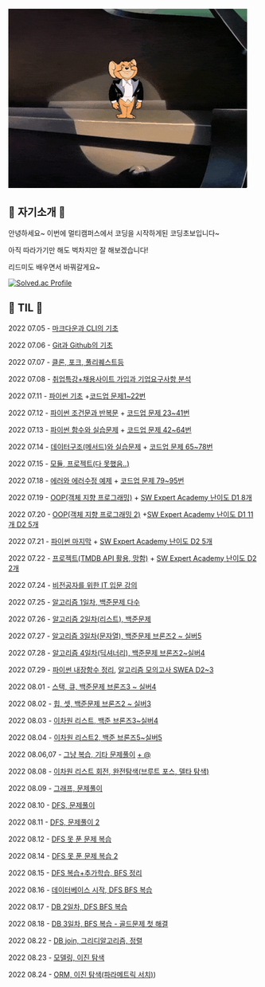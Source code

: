 ![제리](Readme.assets/제리.gif)

## 🐧 자기소개 🐧

안녕하세요~ 이번에 멀티캠퍼스에서 코딩을 시작하게된 코딩초보입니다~

아직 따라가기만 해도 벅차지만 잘 해보겠습니다!

리드미도 배우면서 바꿔갈게요~



[![Solved.ac Profile](http://mazassumnida.wtf/api/v2/generate_badge?boj=dolphin0731)](https://solved.ac/dolphin0731/)






## 🐶 TIL 🐶

2022 07.05 - [마크다운과 CLI의 기초](https://github.com/Raven712/TIL/tree/master/첫주/1일)

2022 07.06 - [Git과 Github의 기초](https://github.com/Raven712/TIL/tree/master/첫주/2일)

2022 07.07 - [클론, 포크, 풀리퀘스트등](https://github.com/Raven712/TIL/tree/master/첫주/3일)

2022 07.08 - [취업특강+채용사이트 가입과 기업요구사항 분석](https://github.com/Raven712/TIL/tree/master/첫주/4일)

2022 07.11 - [파이썬 기초](https://github.com/Raven712/TIL/tree/master/둘째주/5일) +[코드업 문제1~22번](https://github.com/Raven712/python)

2022 07.12 - [파이썬 조건문과 반복문](https://github.com/Raven712/TIL/tree/master/둘째주/6일) + [코드업 문제 23~41번](https://github.com/Raven712/TIL/tree/master/둘째주/6일/코드업문제%202일차)

2022 07.13 - [파이썬 함수와 실습문제](https://github.com/Raven712/TIL/tree/master/둘째주/7일) + [코드업 문제 42~64번](https://github.com/Raven712/TIL/tree/master/둘째주/7일/코드업문제3일차)

2022 07.14 - [데이터구조(메서드)와 실습문제](https://github.com/Raven712/TIL/tree/master/둘째주/8일) + [코드업 문제 65~78번](https://github.com/Raven712/TIL/tree/master/둘째주/8일/코드업문제)

2022 07.15 - [모듈, 프로젝트(다 못했음..)](https://github.com/Raven712/TIL/tree/master/둘째주/9일)

2022 07.18 - [에러와 에러수정 예제](https://github.com/Raven712/TIL/tree/master/셋째주/10일) + [코드업 문제 79~95번](https://github.com/Raven712/TIL/tree/master/셋째주/10일/코드업문제)

2022 07.19 - [OOP(객체 지향 프로그래밍)](https://github.com/Raven712/TIL/tree/master/셋째주/11일) + [SW Expert Academy 난이도 D1 8개](https://github.com/Raven712/TIL/tree/master/셋째주/11일/SWEA)

2022 07.20 - [OOP(객체 지향 프로그래밍 2)](https://github.com/Raven712/TIL/tree/master/셋째주/12일(OOP2)) +[SW Expert Academy 난이도 D1 11개 D2 5개](https://github.com/Raven712/TIL/tree/master/셋째주/12일(OOP2)/SWEA)

2022 07.21 - [파이썬 마지막](https://github.com/Raven712/TIL/tree/master/셋째주/13일%20-%20파이썬%20마지막) + [SW Expert Academy 난이도 D2 5개](https://github.com/Raven712/TIL/tree/master/셋째주/13일%20-%20파이썬%20마지막/SWEA)

2022 07.22 - [프로젝트(TMDB API 활용, 망함)](https://github.com/Raven712/01-PJT-02/tree/main/3회차/김기명) + [SW Expert Academy 난이도 D2 2개](https://github.com/Raven712/TIL/tree/master/셋째주/14일(프로젝트)/swea)

2022 07.24 - [비전공자를 위한 IT 입문 강의](https://github.com/Raven712/TIL/tree/master/셋째주/15일(MLP인강))

2022 07.25 - [알고리즘 1일차, 백준문제 다수](https://github.com/Raven712/TIL/tree/master/넷째주/16일차(알고리즘1일))

2022 07.26 - [알고리즘 2일차(리스트), 백준문제](https://github.com/Raven712/TIL/tree/master/넷째주/17일차(알고리즘2일))

2022 07.27 - [알고리즘 3일차(문자열), 백준문제 브론즈2 ~ 실버5](https://github.com/Raven712/TIL/tree/master/넷째주/18일차(알고리즘3일))

2022 07.28 - [알고리즘 4일차(딕셔너리), 백준문제 브론즈2~실버4](https://github.com/Raven712/TIL/tree/master/넷째주/19일차(딕셔너리))

2022 07.29 - [파이썬 내장함수 정리](https://github.com/Raven712/TIL/tree/master/넷째주/20일차), [알고리즘 모의고사 SWEA D2~3](https://github.com/Raven712/01-PJT-03/tree/master/3회차/김기명)

2022 08.01 - [스택, 큐, 백준문제 브론즈3 ~ 실버4](https://github.com/Raven712/TIL/tree/master/5주/21일-스택%2C%20큐)

2022 08.02 - [힙, 셋, 백준문제 브론즈2 ~ 실버3](https://github.com/Raven712/TIL/tree/master/5주/22일-힙%2C%20셋)

2022 08.03 - [이차원 리스트, 백준 브론즈3~실버4](https://github.com/Raven712/TIL/tree/master/5주/23일-이차원%20리스트)

2022 08.04 - [이차원 리스트2, 백준 브론즈5~실버5](https://github.com/Raven712/TIL/tree/master/5주/24일-이차원%20리스트2)

2022 08.06,07 - [그냥 복습, 기타 문제풀이](https://github.com/Raven712/TIL/tree/master/5주/26일(토요일)) [+ @](https://github.com/Raven712/TIL/tree/master/5주/27일(일요일))

2022 08.08 - [이차원 리스트 회전, 완전탐색(브루트 포스, 델타 탐색)](https://github.com/Raven712/TIL/tree/master/6주/28일(회전%2C%20브루트포스%2C%20델타탐색))

2022 08.09 - [그래프, 문제풀이](https://github.com/Raven712/TIL/tree/master/6주/29일(그래프))

2022 08.10 - [DFS, 문제풀이](https://github.com/Raven712/TIL/tree/master/6주/30일(DFS))

2022 08.11 - [DFS, 문제풀이 2](https://github.com/Raven712/TIL/tree/master/6주/31일)

2022 08.12 - [DFS 못 푼 문제 복습](https://github.com/Raven712/TIL/tree/master/6주/32일)

2022 08.14 - [DFS 못 푼 문제 복습 2](https://github.com/Raven712/TIL/tree/master/6주/33일(복습))

2022 08.15 - [DFS 복습+추가학습, BFS 정리](https://github.com/Raven712/TIL/tree/master/6주/34일(DFS%2C%20BFS))

2022 08.16 - [데이터베이스 시작, DFS BFS 복습](https://github.com/Raven712/TIL/tree/master/7주/35일(DB%2CDFS%2CBFS))

2022 08.17 - [DB 2일차, DFS BFS 복습](https://github.com/Raven712/TIL/tree/master/7주/36일(DB%202일%2C%20DFS%2CBFS))

2022 08.18 - [DB 3일차, BFS 복습 - 골드문제 첫 해결](https://github.com/Raven712/TIL/tree/master/7주/37일)

2022 08.22 - [DB join, 그리디알고리즘, 정렬](https://github.com/Raven712/TIL/tree/master/8주/39일(DB%20Join%2C%20BFS-snake%2C그리디%20알고리즘))

2022 08.23 - [모델링, 이진 탐색](https://github.com/Raven712/TIL/tree/master/8주/40일(모델링%2C%20이진탐색))

2022 08.24 - [ORM, 이진 탐색(파라메트릭 서치)](https://github.com/Raven712/TIL/tree/master/8주/41일(ORM%2C%20이진탐색)))
